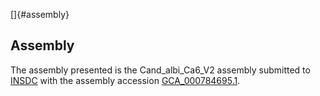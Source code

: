 []{#assembly}

Assembly
--------

The assembly presented is the Cand\_albi\_Ca6\_V2 assembly submitted to
[INSDC](http://www.insdc.org) with the assembly accession
[GCA\_000784695.1](http://www.ebi.ac.uk/ena/data/view/GCA_000784695.1).

